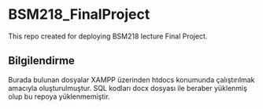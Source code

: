 # BSM218_FinalProject
This repo created for deploying BSM218 lecture Final Project.

## Bilgilendirme
Burada bulunan dosyalar XAMPP üzerinden htdocs konumunda çalıştırılmak amacıyla oluşturulmuştur. SQL kodları docx dosyası ile beraber yüklenmiş olup bu repoya yüklenmemiştir.
